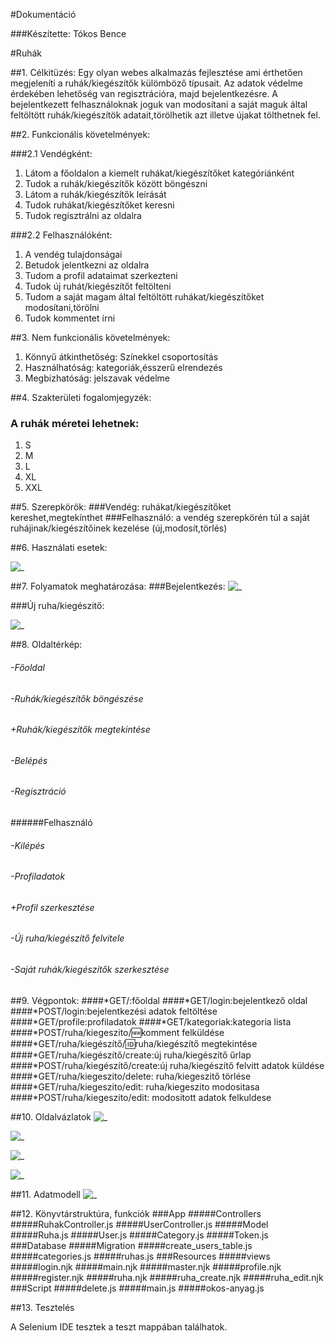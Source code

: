 #Dokumentáció

###Készítette: Tókos Bence

#Ruhák

##1. Célkitüzés:
Egy olyan webes alkalmazás fejlesztése ami érthetően megjeleníti a ruhák/kiegészítők külömböző típusait.
Az adatok védelme érdekében lehetőség van regisztrációra, majd bejelentkezésre. A bejelentkezett felhasználoknak joguk van modosítani a saját maguk által feltöltött ruhák/kiegészítök adatait,törölhetik azt illetve újakat tölthetnek fel.

##2. Funkcionális követelmények:

###2.1 Vendégként:
<ol>
<li>Látom a főoldalon a kiemelt ruhákat/kiegészítőket kategóriánként</li>
<li>Tudok a ruhák/kiegészítők között böngészni</li>
<li>Látom a ruhák/kiegészítők leírását</li>
<li>Tudok ruhákat/kiegészítőket keresni</li>
<li>Tudok regisztrálni az oldalra</li>
</ol>

###2.2 Felhasználóként:
<ol>
<li>A vendég tulajdonságai</li>
<li>Betudok jelentkezni az oldalra</li>
<li>Tudom a profil adataimat szerkezteni</li>
<li>Tudok új ruhát/kiegészítőt feltölteni</li>
<li>Tudom a saját magam által feltöltött ruhákat/kiegészítőket modosítani,törölni</li>
<li>Tudok kommentet írni</li>
</ol>

##3. Nem funkcionális követelmények:
<ol>
<li>Könnyű átkinthetőség: Színekkel csoportosítás</li>
<li>Használhatóság: kategoriák,ésszerű elrendezés</li>
<li>Megbizhatóság: jelszavak védelme</li>
</ol>

##4. Szakterületi fogalomjegyzék:
### A ruhák méretei lehetnek:
<ol>
<li>S</li>
<li>M</li>
<li>L</li>
<li>XL</li>
<li>XXL</li>
</ol>

##5. Szerepkörök:
###Vendég: ruhákat/kiegészítőket kereshet,megtekínthet
###Felhasználó: a vendég szerepkörén túl a saját ruhájinak/kiegészítőinek kezelése (új,modosít,törlés)

##6. Használati esetek:

![_](docs/images/hasznalatiesetruhak.png)

##7. Folyamatok meghatározása:
###Bejelentkezés:
![_](docs/images/bejelentkezes.png)

###Új ruha/kiegészitő:

![_](docs/images/ujruha.png)


##8. Oldaltérkép:
######  -Főoldal<br>
######  -Ruhák/kiegészítők böngészése<br>
######       +Ruhák/kiegészítők megtekintése<br>
######   -Belépés<br>
######   -Regisztráció

######Felhasználó
######  -Kilépés
######  -Profiladatok
######    +Profil szerkesztése
######   -Új ruha/kiegészítő felvitele
######   -Saját ruhák/kiegészítők szerkesztése
 
##9. Végpontok:
####*GET/:főoldal
####*GET/login:bejelentkező oldal
####*POST/login:bejelentkezési adatok feltöltése
####*GET/profile:profiladatok
####*GET/kategoriak:kategoria lista
####*POST/ruha/kiegeszito/:new:komment felküldése
####*GET/ruha/kiegészítő/:id:ruha/kiegészítő megtekintése
####*GET/ruha/kiegészítő/create:új ruha/kiegészítő űrlap
####*POST/ruha/kiegészítő/create:új ruha/kiegészítő felvitt adatok küldése
####*GET/ruha/kiegeszito/delete: ruha/kiegeszitő törlése
####*GET/ruha/kiegeszito/edit: ruha/kiegeszito modositasa
####*POST/ruha/kiegeszito/edit: modositott adatok felkuldese

##10. Oldalvázlatok
![_](docs/images/Oldalvazlat1.png)

![_](docs/images/Oldalvazlat2.png)

![_](docs/images/Oldalvazlat3.png)

![_](docs/images/Oldalvazlatok4.png)

##11. Adatmodell
![_](docs/images/Adatmodell.png)

##12. Könyvtárstruktúra, funkciók
     ###App
         #####Controllers
             #####RuhakController.js
             #####UserController.js
         #####Model
             #####Ruha.js
             #####User.js
             #####Category.js
             #####Token.js
     ###Database
        #####Migration
             #####create_users_table.js
             #####categories.js
             #####ruhas.js
     ###Resources
        #####views
             #####login.njk
             #####main.njk
             #####master.njk
             #####profile.njk
             #####register.njk
             #####ruha.njk
             #####ruha_create.njk
             #####ruha_edit.njk
     ###Script
         #####delete.js
         #####main.js
         #####okos-anyag.js
             
##13. Tesztelés

 A Selenium IDE tesztek a teszt mappában találhatok.


